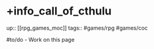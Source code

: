 # +info_call_of_cthulu

up:: [[rpg_games_moc]]
tags:: #games/rpg #games/coc

#to/do - Work on this page
